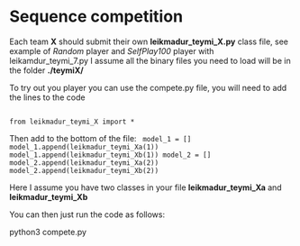 # Sequence competition

Each team **X** should submit their own **leikmadur_teymi_X.py** class file, see example of *Random* player and *SelfPlay100* player with leikamdur_teymi_7.py
I assume all the binary files you need to load will be in the folder **./teymiX/** 

To try out you player you can use the compete.py file, you will need to add the lines to the code

<code>
from leikmadur_teymi_X import * 
</code>
  
Then add to the bottom of the file:
<code>
model_1 = []
model_1.append(leikmadur_teymi_Xa(1))
model_1.append(leikmadur_teymi_Xb(1))
model_2 = []
model_2.append(leikmadur_teymi_Xa(2))
model_2.append(leikmadur_teymi_Xb(2))
</code>

Here I assume you have two classes in your file **leikmadur_teymi_Xa** and **leikmadur_teymi_Xb**

You can then just run the code as follows:

python3 compete.py
